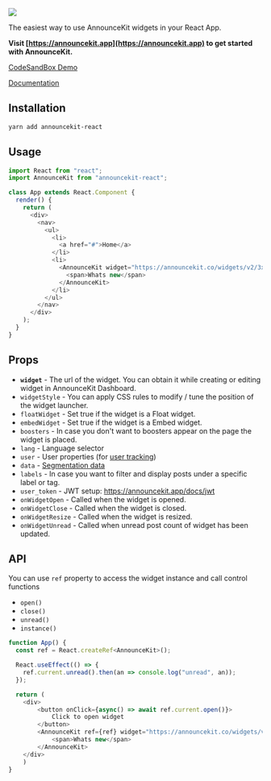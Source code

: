 ![](https://announcekit.app/images/logo@2x.png)

The easiest way to use AnnounceKit widgets in your React App.

**Visit [https://announcekit.app](https://announcekit.app) to get started with AnnounceKit.**

[CodeSandBox Demo](https://codesandbox.io/s/announcekit-react-demo-kejgj)

[Documentation](https://announcekit.app/docs/reactjs)

## Installation

```sh
yarn add announcekit-react
```

## Usage

```js
import React from "react";
import AnnounceKit from "announcekit-react";

class App extends React.Component {
  render() {
    return (
      <div>
        <nav>
          <ul>
            <li>
              <a href="#">Home</a>
            </li>
            <li>
              <AnnounceKit widget="https://announcekit.co/widgets/v2/3xdhio">
                <span>Whats new</span>
              </AnnounceKit>
            </li>
          </ul>
        </nav>
      </div>
    );
  }
}
```

## Props

- **`widget`** - The url of the widget. You can obtain it while creating or editing widget in AnnounceKit Dashboard.
- `widgetStyle` - You can apply CSS rules to modify / tune the position of the widget launcher.
- `floatWidget` - Set true if the widget is a Float widget.
- `embedWidget` - Set true if the widget is a Embed widget.
- `boosters` - In case you don't want to boosters appear on the page the widget is placed.
- `lang` - Language selector
- `user` - User properties (for [user tracking](https://announcekit.app/docs#user-tracking))
- `data` - [Segmentation data](https://announcekit.app/docs#segmentation)
- `labels` -  In case you want to filter and display posts under a specific label or tag.
- `user_token` - JWT setup: https://announcekit.app/docs/jwt
- `onWidgetOpen` - Called when the widget is opened.
- `onWidgetClose` - Called when the widget is closed.
- `onWidgetResize` - Called when the widget is resized.
- `onWidgetUnread` - Called when unread post count of widget has been updated.

## API

You can use `ref` property to access the widget instance and call control functions

- `open()`
- `close()`
- `unread()`
- `instance()`

```js
function App() {
  const ref = React.createRef<AnnounceKit>();

  React.useEffect(() => {
    ref.current.unread().then(an => console.log("unread", an));
  });

  return (
    <div>
        <button onClick={async() => await ref.current.open()}>
            Click to open widget
        </button>
        <AnnounceKit ref={ref} widget="https://announcekit.co/widgets/v2/3xdhio">
            <span>Whats new</span>
        </AnnounceKit>
    </div>
    )
}
```
